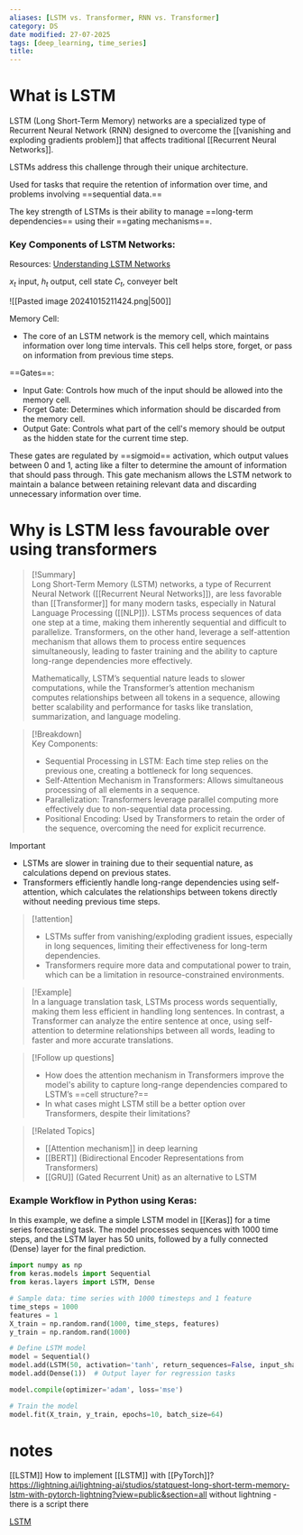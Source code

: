 ```yaml
---
aliases: [LSTM vs. Transformer, RNN vs. Transformer]
category: DS
date modified: 27-07-2025
tags: [deep_learning, time_series]
title: 
---
```

# What is LSTM

LSTM (Long Short-Term Memory) networks are a specialized type of Recurrent Neural Network (RNN) designed to overcome the [[vanishing and exploding gradients problem]] that affects traditional [[Recurrent Neural Networks]]. 

LSTMs address this challenge through their unique architecture.

Used for tasks that require the retention of information over time, and problems involving ==sequential data.== 

The key strength of LSTMs is their ability to manage ==long-term dependencies== using their ==gating mechanisms==.
### Key Components of LSTM Networks:

Resources: [Understanding LSTM Networks](https://colah.github.io/posts/2015-08-Understanding-LSTMs/)

$x_t$ input, $h_t$ output, cell state $C_t$, conveyer belt

![[Pasted image 20241015211424.png|500]]

Memory Cell:
   - The core of an LSTM network is the memory cell, which maintains information over long time intervals. This cell helps store, forget, or pass on information from previous time steps.

==Gates==:
   - Input Gate: Controls how much of the input should be allowed into the memory cell.
   - Forget Gate: Determines which information should be discarded from the memory cell.
   - Output Gate: Controls what part of the cell's memory should be output as the hidden state for the current time step.

These gates are regulated by ==sigmoid== activation, which output values between 0 and 1, acting like a filter to determine the amount of information that should pass through. This gate mechanism allows the LSTM network to maintain a balance between retaining relevant data and discarding unnecessary information over time.
# Why is LSTM less favourable over using transformers

>[!Summary]  
> Long Short-Term Memory (LSTM) networks, a type of Recurrent Neural Network ([[Recurrent Neural Networks]]), are less favorable than [[Transformer]] for many modern tasks, especially in Natural Language Processing ([[NLP]]). LSTMs process sequences of data one step at a time, making them inherently sequential and difficult to parallelize. Transformers, on the other hand, leverage a self-attention mechanism that allows them to process entire sequences simultaneously, leading to faster training and the ability to capture long-range dependencies more effectively. 
> 
> Mathematically, LSTM’s sequential nature leads to slower computations, while the Transformer’s attention mechanism computes relationships between all tokens in a sequence, allowing better scalability and performance for tasks like translation, summarization, and language modeling.

>[!Breakdown]  
> Key Components:  
> - Sequential Processing in LSTM: Each time step relies on the previous one, creating a bottleneck for long sequences.  
> - Self-Attention Mechanism in Transformers: Allows simultaneous processing of all elements in a sequence.  
> - Parallelization: Transformers leverage parallel computing more effectively due to non-sequential data processing.  
> - Positional Encoding: Used by Transformers to retain the order of the sequence, overcoming the need for explicit recurrence.

>[!important]  
> - LSTMs are slower in training due to their sequential nature, as calculations depend on previous states.  
> - Transformers efficiently handle long-range dependencies using self-attention, which calculates the relationships between tokens directly without needing previous time steps.

>[!attention]  
> - LSTMs suffer from vanishing/exploding gradient issues, especially in long sequences, limiting their effectiveness for long-term dependencies.  
> - Transformers require more data and computational power to train, which can be a limitation in resource-constrained environments.

>[!Example]  
> In a language translation task, LSTMs process words sequentially, making them less efficient in handling long sentences. In contrast, a Transformer can analyze the entire sentence at once, using self-attention to determine relationships between all words, leading to faster and more accurate translations.

>[!Follow up questions]  
> - How does the attention mechanism in Transformers improve the model's ability to capture long-range dependencies compared to LSTM’s ==cell structure?==  
> - In what cases might LSTM still be a better option over Transformers, despite their limitations?

>[!Related Topics]  
> - [[Attention mechanism]] in deep learning  
> - [[BERT]] (Bidirectional Encoder Representations from Transformers)  
> - [[GRU]] (Gated Recurrent Unit) as an alternative to LSTM


### Example Workflow in Python using Keras:

In this example, we define a simple LSTM model in [[Keras]] for a time series forecasting task. The model processes sequences with 1000 time steps, and the LSTM layer has 50 units, followed by a fully connected (Dense) layer for the final prediction.

```python
import numpy as np
from keras.models import Sequential
from keras.layers import LSTM, Dense

# Sample data: time series with 1000 timesteps and 1 feature
time_steps = 1000
features = 1
X_train = np.random.rand(1000, time_steps, features)
y_train = np.random.rand(1000)

# Define LSTM model
model = Sequential()
model.add(LSTM(50, activation='tanh', return_sequences=False, input_shape=(time_steps, features)))
model.add(Dense(1))  # Output layer for regression tasks

model.compile(optimizer='adam', loss='mse')

# Train the model
model.fit(X_train, y_train, epochs=10, batch_size=64)
```

# notes

[[LSTM]]
How to implement [[LSTM]] with [[PyTorch]]?
https://lightning.ai/lightning-ai/studios/statquest-long-short-term-memory-lstm-with-pytorch-lightning?view=public&section=all
without lightning - there is a script there

[LSTM](http://colah.github.io/posts/2015-08-Understanding-LSTMs/)